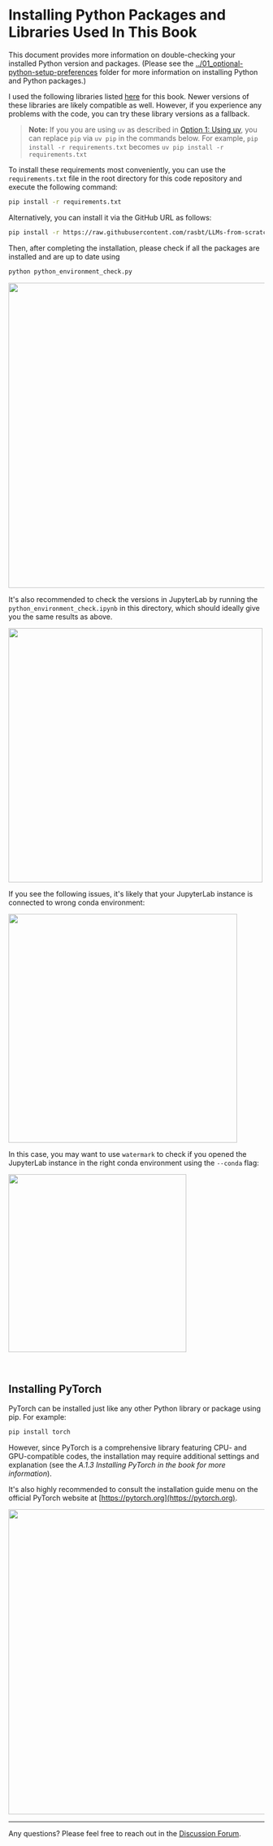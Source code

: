 # Installing Python Packages and Libraries Used In This Book

This document provides more information on double-checking your installed Python version and packages. (Please see the [../01_optional-python-setup-preferences](../01_optional-python-setup-preferences) folder for more information on installing Python and Python packages.)

I used the following libraries listed [here](https://github.com/rasbt/LLMs-from-scratch/blob/main/requirements.txt) for this book. Newer versions of these libraries are likely compatible as well. However, if you experience any problems with the code, you can try these library versions as a fallback.



> **Note:**
> If you you are using `uv` as described in [Option 1: Using uv](../01_optional-python-setup-preferences/README.md), you can replace `pip` via `uv pip` in the commands below. For example, `pip install -r requirements.txt` becomes `uv pip install -r requirements.txt`



To install these requirements most conveniently, you can use the `requirements.txt` file in the root directory for this code repository and execute the following command:

```bash
pip install -r requirements.txt
```

Alternatively, you can install it via the GitHub URL as follows:

```bash
pip install -r https://raw.githubusercontent.com/rasbt/LLMs-from-scratch/main/requirements.txt
```


Then, after completing the installation, please check if all the packages are installed and are up to date using

```bash
python python_environment_check.py
```

<img src="https://sebastianraschka.com/images/LLMs-from-scratch-images/setup/02_installing-python-libraries/check_1.jpg" width="600px">

It's also recommended to check the versions in JupyterLab by running the `python_environment_check.ipynb` in this directory, which should ideally give you the same results as above.

<img src="https://sebastianraschka.com/images/LLMs-from-scratch-images/setup/02_installing-python-libraries/check_2.jpg" width="500px">

If you see the following issues, it's likely that your JupyterLab instance is connected to wrong conda environment:

<img src="https://sebastianraschka.com/images/LLMs-from-scratch-images/setup/02_installing-python-libraries/jupyter-issues.jpg" width="450px">

In this case, you may want to use `watermark` to check if you opened the JupyterLab instance in the right conda environment using the `--conda` flag:

<img src="https://sebastianraschka.com/images/LLMs-from-scratch-images/setup/02_installing-python-libraries/watermark.jpg" width="350px">


&nbsp;
## Installing PyTorch

PyTorch can be installed just like any other Python library or package using pip. For example:

```bash
pip install torch
```

However, since PyTorch is a comprehensive library featuring CPU- and GPU-compatible codes, the installation may require additional settings and explanation (see the *A.1.3 Installing PyTorch in the book for more information*).

It's also highly recommended to consult the installation guide menu on the official PyTorch website at [https://pytorch.org](https://pytorch.org).

<img src="https://sebastianraschka.com/images/LLMs-from-scratch-images/setup/02_installing-python-libraries/pytorch-installer.jpg" width="600px">

<br>

---




Any questions? Please feel free to reach out in the [Discussion Forum](https://github.com/rasbt/LLMs-from-scratch/discussions).
